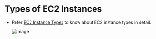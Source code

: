 # Types of EC2 Instances
  - Refer [EC2 Instance Types](https://aws.amazon.com/ec2/instance-types/ "EC2 Instance Types") to know about EC2 instance types in detail.

    ![image](https://github.com/user-attachments/assets/b2ceeb6d-2a19-4955-b9d7-91fba4ef95ba)

